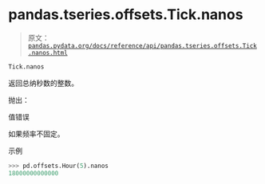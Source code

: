 # pandas.tseries.offsets.Tick.nanos

> 原文：[`pandas.pydata.org/docs/reference/api/pandas.tseries.offsets.Tick.nanos.html`](https://pandas.pydata.org/docs/reference/api/pandas.tseries.offsets.Tick.nanos.html)

```py
Tick.nanos
```

返回总纳秒数的整数。

抛出：

值错误

如果频率不固定。

示例

```py
>>> pd.offsets.Hour(5).nanos
18000000000000 
```
